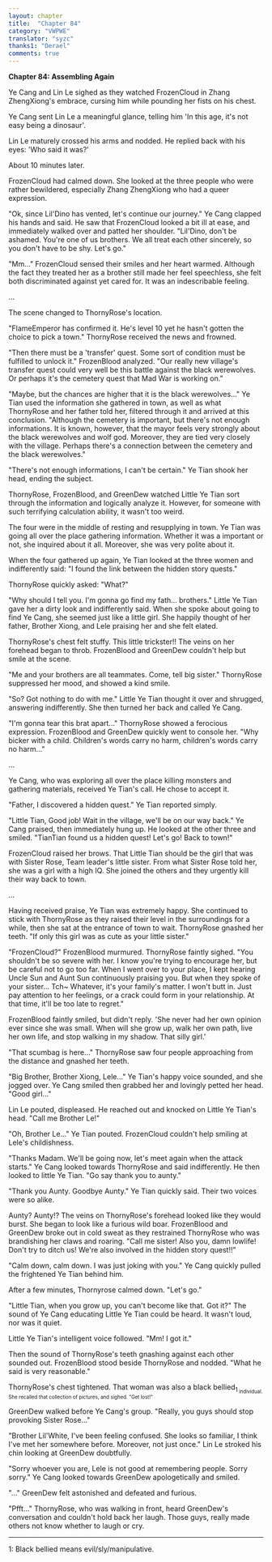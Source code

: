 ```yaml
---
layout: chapter
title:  "Chapter 84"
category: "VWPWE"
translator: "syzc"
thanks1: "Derael"
comments: true
---
```


**Chapter 84: Assembling Again**
 
Ye Cang and Lin Le sighed as they watched FrozenCloud in Zhang ZhengXiong's embrace, cursing him while pounding her fists on his chest.
 
Ye Cang sent Lin Le a meaningful glance, telling him 'In this age, it's not easy being a dinosaur'.
 
Lin Le maturely crossed his arms and nodded. He replied back with his eyes: 'Who said it was?'
 
About 10 minutes later.
 
FrozenCloud had calmed down. She looked at the three people who were rather bewildered, especially Zhang ZhengXiong who had a queer expression.
 
"Ok, since Lil'Dino has vented, let's continue our journey." Ye Cang clapped his hands and said. He saw that FrozenCloud looked a bit ill at ease, and immediately walked over and patted her shoulder. "Lil'Dino, don't be ashamed. You're one of us brothers. We all treat each other sincerely, so you don't have to be shy. Let's go."
 
"Mm..." FrozenCloud sensed their smiles and her heart warmed. Although the fact they treated her as a brother still made her feel speechless, she felt both discriminated against yet cared for. It was an indescribable feeling.
 
...
 
The scene changed to ThornyRose's location.
 
"FlameEmperor has confirmed it. He's level 10 yet he hasn't gotten the choice to pick a town." ThornyRose received the news and frowned.
 
"Then there must be a 'transfer' quest. Some sort of condition must be fulfilled to unlock it." FrozenBlood analyzed. "Our really new village's transfer quest could very well be this battle against the black werewolves. Or perhaps it's the cemetery quest that Mad War is working on."
 
"Maybe, but the chances are higher that it is the black werewolves..." Ye Tian used the information she gathered in town, as well as what ThornyRose and her father told her, filtered through it and arrived at this conclusion. "Although the cemetery is important, but there's not enough informations. It is known, however, that the mayor feels very strongly about the black werewolves and wolf god. Moreover, they are tied very closely with the village. Perhaps there's a connection between the cemetery and the black werewolves." 
 
"There's not enough informations, I can't be certain." Ye Tian shook her head, ending the subject.
 
ThornyRose, FrozenBlood, and GreenDew watched Little Ye Tian sort through the information and logically analyze it. However, for someone with such terrifying calculation ability, it wasn't too weird. 
 
The four were in the middle of resting and resupplying in town. Ye Tian was going all over the place gathering information. Whether it was a important or not, she inquired about it all. Moreover, she was very polite about it.
 
When the four gathered up again, Ye Tian looked at the three women and indifferently said: "I found the link between the hidden story quests."
 
ThornyRose quickly asked: "What?"
 
"Why should I tell you. I'm gonna go find my fath... brothers." Little Ye Tian gave her a dirty look and indifferently said. When she spoke about going to find Ye Cang, she seemed just like a little girl. She happily thought of her father, Brother Xiong, and Lele praising her and she felt elated.
 
ThornyRose's chest felt stuffy. This little trickster!! The veins on her forehead began to throb. FrozenBlood and GreenDew couldn't help but smile at the scene.
 
"Me and your brothers are all teammates. Come, tell big sister." ThornyRose suppressed her mood, and showed a kind smile.
 
"So? Got nothing to do with me." Little Ye Tian thought it over and shrugged, answering indifferently. She then turned her back and called Ye Cang.
 
"I'm gonna tear this brat apart..." ThornyRose showed a ferocious expression. FrozenBlood and GreenDew quickly went to console her. "Why bicker with a child. Children's words carry no harm, children's words carry no harm..."

...
 
Ye Cang, who was exploring all over the place killing monsters and gathering materials, received Ye Tian's call. He chose to accept it.
 
"Father, I discovered a hidden quest." Ye Tian reported simply.
 
"Little Tian, Good job! Wait in the village, we'll be on our way back." Ye Cang praised, then immediately hung up. He looked at the other three and smiled. "TianTian found us a hidden quest! Let's go! Back to town!"
 
FrozenCloud raised her brows. That Little Tian should be the girl that was with Sister Rose, Team leader's little sister. From what Sister Rose told her, she was a girl with a high IQ. She joined the others and they urgently kill their way back to town.

...
 
Having received praise, Ye Tian was extremely happy. She continued to stick with ThornyRose as they raised their level in the surroundings for a while, then she sat at the entrance of town to wait. ThornyRose gnashed her teeth. "If only this girl was as cute as your little sister."
 
"FrozenCloud?" FrozenBlood murmured. ThornyRose faintly sighed. "You shouldn't be so severe with her. I know you're trying to encourage her, but be careful not to go too far. When I went over to your place, I kept hearing Uncle Sun and Aunt Sun continuously praising you. But when they spoke of your sister... Tch~ Whatever, it's your family's matter. I won't butt in. Just pay attention to her feelings, or a crack could form in your relationship. At that time, it'll be too late to regret."
 
FrozenBlood faintly smiled, but didn't reply. 'She never had her own opinion ever since she was small. When will she grow up, walk her own path, live her own life, and stop walking in my shadow. That silly girl.'
 
"That scumbag is here..." ThornyRose saw four people approaching from the distance and gnashed her teeth.
 
"Big Brother, Brother Xiong, Lele..." Ye Tian's happy voice sounded, and she jogged over. Ye Cang smiled then grabbed her and lovingly petted her head. "Good girl..." 
 
Lin Le pouted, displeased. He reached out and knocked on Little Ye Tian's head. "Call me Brother Le!"
 
"Oh, Brother Le..." Ye Tian pouted. FrozenCloud couldn't help smiling at Lele's childishness.
 
"Thanks Madam. We'll be going now, let's meet again when the attack starts." Ye Cang looked towards ThornyRose and said indifferently. He then looked to little Ye Tian. "Go say thank you to aunty."
 
"Thank you Aunty. Goodbye Aunty." Ye Tian quickly said. Their two voices were so alike.
 
Aunty? Aunty!? The veins on ThornyRose's forehead looked like they would burst. She began to look like a furious wild boar. FrozenBlood and GreenDew broke out in cold sweat as they restrained ThornyRose who was brandishing her claws and roaring. "Call me sister! Also you, damn lowlife! Don't try to ditch us! We're also involved in the hidden story quest!!"
 
"Calm down, calm down. I was just joking with you." Ye Cang quickly pulled the frightened Ye Tian behind him.
 
After a few minutes, Thornyrose calmed down. "Let's go."
 
"Little Tian, when you grow up, you can't become like that. Got it?" The sound of Ye Cang educating Little Ye Tian could be heard. It wasn't loud, nor was it quiet.
 
Little Ye Tian's intelligent voice followed. "Mm! I got it."
 
Then the sound of ThornyRose's teeth gnashing against each other sounded out. FrozenBlood stood beside ThornyRose and nodded. "What he said is very reasonable." 
 
ThornyRose's chest tightened. That woman was also a black bellied<sub name="foooter1">1<sub> individual. She recalled that collection of pictures, and sighed. "Get lost!"
 
GreenDew walked before Ye Cang's group. "Really, you guys should stop provoking Sister Rose..."
 
"Brother Lil'White, I've been feeling confused. She looks so familiar, I think I've met her somewhere before. Moreover, not just once." Lin Le stroked his chin looking at GreenDew doubtfully. 
 
"Sorry whoever you are, Lele is not good at remembering people. Sorry sorry." Ye Cang looked towards GreenDew apologetically and smiled.
 
"..." GreenDew felt astonished and defeated and furious.
 
"Pfft..." ThornyRose, who was walking in front, heard GreenDew's conversation and couldn't hold back her laugh. Those guys, really made others not know whether to laugh or cry.

---

<a name="footnote1">1</a>: Black bellied means evil/sly/manipulative.
